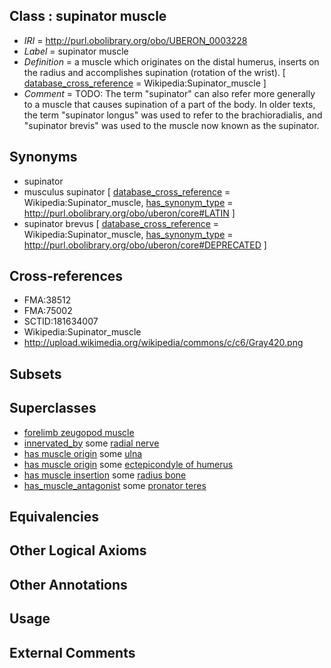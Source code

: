 
## Class : supinator muscle

 * *IRI* = http://purl.obolibrary.org/obo/UBERON_0003228
 * *Label* = supinator muscle
 * *Definition* = a muscle which originates on the distal humerus, inserts on the radius and accomplishes supination (rotation of the wrist). [ [database_cross_reference](../../ef/oboInOwl#hasDbXref.md) = Wikipedia:Supinator_muscle ]
 * *Comment* = TODO: The term "supinator" can also refer more generally to a muscle that causes supination of a part of the body. In older texts, the term "supinator longus" was used to refer to the brachioradialis, and "supinator brevis" was used to the muscle now known as the supinator.

## Synonyms

 * supinator
 * musculus supinator [ [database_cross_reference](../../ef/oboInOwl#hasDbXref.md) = Wikipedia:Supinator_muscle, [has_synonym_type](../../pe/oboInOwl#hasSynonymType.md) = http://purl.obolibrary.org/obo/uberon/core#LATIN ]
 * supinator brevus [ [database_cross_reference](../../ef/oboInOwl#hasDbXref.md) = Wikipedia:Supinator_muscle, [has_synonym_type](../../pe/oboInOwl#hasSynonymType.md) = http://purl.obolibrary.org/obo/uberon/core#DEPRECATED ]

## Cross-references

 * FMA:38512
 * FMA:75002
 * SCTID:181634007
 * Wikipedia:Supinator_muscle
 * http://upload.wikimedia.org/wikipedia/commons/c/c6/Gray420.png

## Subsets


## Superclasses

 * [forelimb zeugopod muscle](../../UBERON/54/UBERON_0004254.md)
 * [innervated_by](../../RO/05/RO_0002005.md) some [radial nerve](../../UBERON/92/UBERON_0001492.md)
 * [has muscle origin](../../RO/72/RO_0002372.md) some [ulna](../../UBERON/24/UBERON_0001424.md)
 * [has muscle origin](../../RO/72/RO_0002372.md) some [ectepicondyle of humerus](../../UBERON/07/UBERON_0006807.md)
 * [has muscle insertion](../../RO/73/RO_0002373.md) some [radius bone](../../UBERON/23/UBERON_0001423.md)
 * [has_muscle_antagonist](../../core#has/st/core#has_muscle_antagonist.md) some [pronator teres](../../UBERON/20/UBERON_0001520.md)

## Equivalencies


## Other Logical Axioms


## Other Annotations


## Usage


## External Comments

